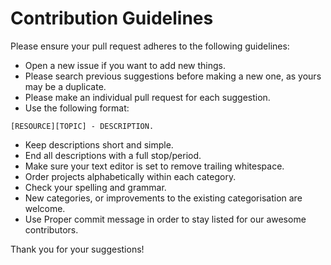 # Contribution Guidelines
Please ensure your pull request adheres to the following guidelines:

* Open a new issue if you want to add new things.
* Please search previous suggestions before making a new one, as yours may be a duplicate.
* Please make an individual pull request for each suggestion.
* Use the following format:
```
[RESOURCE][TOPIC] - DESCRIPTION.
```
* Keep descriptions short and simple.
* End all descriptions with a full stop/period.
* Make sure your text editor is set to remove trailing whitespace.
* Order projects alphabetically within each category.
* Check your spelling and grammar.
* New categories, or improvements to the existing categorisation are welcome.
* Use Proper commit message in order to stay listed for our awesome contributors.

Thank you for your suggestions!